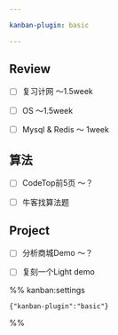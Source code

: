 ```yaml
---

kanban-plugin: basic

---
```


## Review

- [ ] 复习计网 ～1.5week
- [ ] OS ～1.5week
- [ ] Mysql & Redis ～ 1week


## 算法

- [ ] CodeTop前5页 ～？
- [ ] 牛客找算法题


## Project

- [ ] 分析商城Demo ～？
- [ ] 复刻一个Light demo




%% kanban:settings
```
{"kanban-plugin":"basic"}
```
%%